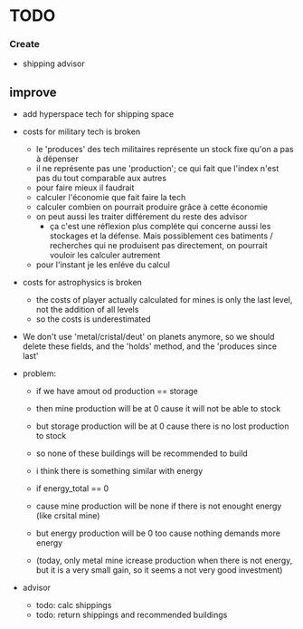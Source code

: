 # TODO

### Create

- shipping advisor

## improve

- add hyperspace tech for shipping space

- costs for military tech is broken
  - le 'produces' des tech militaires représente un stock fixe qu'on a pas à dépenser
  - il ne représente pas une 'production'; ce qui fait que l'index n'est pas du tout comparable aux autres
  - pour faire mieux il faudrait
  - calculer l'économie que fait faire la tech
  - calculer combien on pourrait produire grâce à cette économie
  - on peut aussi les traiter différement du reste des advisor
    - ça c'est une réflexion plus compléte qui concerne aussi les stockages et la défense. Mais possiblement ces batiments / recherches qui ne produisent pas directement, on pourrait vouloir les calculer autrement
  - pour l'instant je les enléve du calcul

- costs for astrophysics is broken
  - the costs of player actually calculated for mines is only the last level, not the addition of all levels
  - so the costs is underestimated

- We don't use 'metal/cristal/deut' on planets anymore, so we should delete these fields, and the 'holds' method, and the 'produces since last'

- problem:
  - if we have amout od production == storage
  - then mine production will be at 0 cause it will not be able to stock
  - but storage production will be at 0 cause there is no lost production to stock
  - so none of these buildings will be recommended to build

  - i think there is something similar with energy
  - if energy_total == 0
  - cause mine production will be none if there is not enought energy (like crsital mine)
  - but energy production will be 0 too cause nothing demands more energy
  - (today, only metal mine icrease production when there is not energy, but it is a very small gain, so it seems a not very good investment)

- advisor
  - todo: calc shippings
  - todo: return shippings and recommended buildings
